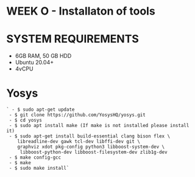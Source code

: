 # WEEK O - Installaton of tools 

 # SYSTEM REQUIREMENTS 
- 6GB RAM, 50 GB HDD
-  Ubuntu 20.04+
-  4vCPU

  # Yosys

    ` - $ sudo apt-get update
     - $ git clone https://github.com/YosysHQ/yosys.git
     - $ cd yosys
     - $ sudo apt install make (If make is not installed please install it)
     - $ sudo apt-get install build-essential clang bison flex \
        libreadline-dev gawk tcl-dev libffi-dev git \
        graphviz xdot pkg-config python3 libboost-system-dev \
         libboost-python-dev libboost-filesystem-dev zlib1g-dev
     - $ make config-gcc
     - $ make
     - $ sudo make install`
 
